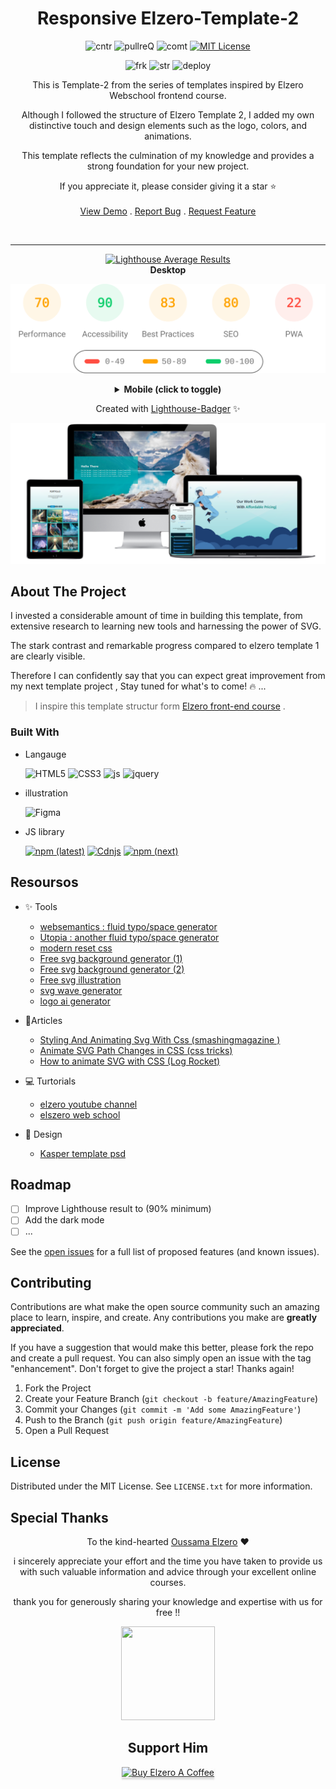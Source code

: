 

<div align="center">




<h1 align="center" >Responsive Elzero-Template-2</h1>

![cntr](https://img.shields.io/github/contributors/Issam-seghir/Elzero-Template-2?color=pink&style=for-the-badge)
![pullreQ](https://img.shields.io/github/issues-pr/Issam-seghir/Elzero-Template-2?color=orange&style=for-the-badge)
![comt](https://img.shields.io/github/last-commit/Issam-seghir/Elzero-Template-2?style=for-the-badge)
[![MIT License](https://img.shields.io/badge/License-MIT-green.svg?style=for-the-badge)](https://choosealicense.com/licenses/mit/)

![frk](https://img.shields.io/github/forks/Issam-seghir/Elzero-Template-2?style=flat-square)
![str](https://img.shields.io/github/stars/Issam-seghir/Elzero-Template-2?style=flat-square)
![deploy](https://img.shields.io/website?down_color=red&down_message=down&style=flat-square&up_color=succes&up_message=up&url=https%3A%2F%2Fissam-seghir.github.io%2FElzero-Template-2%2F)


  <p align="center">
This is Template-2 from the series of templates inspired by Elzero Webschool frontend course.

Although I followed the structure of Elzero Template 2, I added my own distinctive touch and design elements such as the logo, colors, and animations.

This template reflects the culmination of my knowledge and provides a strong foundation for your new project.

 If you appreciate it, please consider giving it a star ⭐
    <br />
    <br />
    <a href="https://issam-seghir.github.io/Elzero-Template-2/">View Demo</a>
    .
    <a href="https://github.com/Issam-seghir/Elzero-Template-2/issues">Report Bug</a>
    .
    <a href="https://github.com/Issam-seghir/Elzero-Template-2/issues">Request Feature</a>
  </p>

<br>
<hr>
<a title="Check Lighthouse out" target="_blank" href="https://github.com/GoogleChrome/lighthouse"><img alt="Lighthouse Average Results" width="275" src="https://img.shields.io/badge/Lighthouse-Average_Results-2A2E30.svg?logo=lighthouse&cacheSeconds=3600" /></a><br>
<b>Desktop</b>

<img width="700" src="lighthouse_results/desktop/pagespeed.svg" /><br>

<details><summary><b>Mobile (click to toggle)</b></summary><br>
<img width="700" src="lighthouse_results/mobile/pagespeed.svg" /><p></p>

</details>

Created with [Lighthouse-Badger](https://github.com/myactionway/lighthouse-badger-action "Get it") ✨

</div>


<!-- ![link](https://i.imgur.com/8qQeqSJ.gif) -->
![link](./assets/mockup/mockup.png)


## About The Project

I invested a considerable amount of time in building this template, from extensive research to learning new tools and harnessing the power of SVG.

The stark contrast and remarkable progress compared to elzero template 1 are clearly visible.

Therefore I can confidently say that you can expect great improvement from my next template project , Stay tuned for what's to come! 🔥  ...

> I inspire  this template structur form [Elzero front-end course](https://elzero.org/tracks/front-end/) .

### Built With

- Langauge


  ![HTML5](https://img.shields.io/badge/html5-%23E34F26.svg?style=for-the-badge&logo=html5&logoColor=white)
  ![CSS3](https://img.shields.io/badge/css3-%231572B6.svg?style=for-the-badge&logo=css3&logoColor=white)
  ![js](https://img.shields.io/badge/JavaScript-323330?style=for-the-badge&logo=javascript&logoColor=F7DF1E)
  ![jquery](https://img.shields.io/badge/jQuery-0769AD?style=for-the-badge&logo=jquery&logoColor=white)

- illustration

  ![Figma](https://img.shields.io/badge/Figma-ff577b?style=for-the-badge&logo=figma&logoColor=white)

- JS library

  [![npm (latest)](https://img.shields.io/npm/v/typed.js/latest?color=%23ee7&label=typed.js&style=flat-square)](https://github.com/mattboldt/typed.js/)
  [![Cdnjs](https://img.shields.io/cdnjs/v/splidejs?color=%23ee7&label=splide.js&style=flat-square)](https://github.com/mattboldt/typed.js/)
  [![npm (next)](https://img.shields.io/npm/v/aos/next?color=%23ee7&label=aos&style=flat-square)](https://github.com/michalsnik/aos)




## Resoursos
- ✨ Tools
  - [websemantics : fluid typo/space generator](https://websemantics.uk/tools/responsive-font-calculator/)
  - [Utopia : another fluid typo/space generator](https://utopia.fyi/grid/calculator/)
  - [modern reset css](https://github.com/Andy-set-studio/modern-css-reset/blob/master/dist/reset.css)
  - [Free svg background generator (1)](https://bgjar.com/)
  - [Free svg background generator (2)](https://www.svgbackgrounds.com/)
  - [Free svg illustration](https://freesvgillustration.com/)
  - [svg wave generator](https://www.softr.io/tools/svg-wave-generator)
  - [logo ai generator](https://logo.com/logos/artificial-intelligence)

- 📑Articles

  - [Styling And Animating Svg With Css (smashingmagazine )](https://www.smashingmagazine.com/2014/11/styling-and-animating-svgs-with-css/)
  - [Animate SVG Path Changes in CSS (css tricks)](https://css-tricks.com/animate-svg-path-changes-in-css/)
  - [How to animate SVG with CSS (Log Rocket)](https://blog.logrocket.com/how-to-animate-svg-css-tutorial-examples/)

- 💻 Turtorials
  - [elzero youtube channel](https://www.youtube.com/playlist?list=PLDoPjvoNmBAzHSjcR-HnW9tnxyuye8KbF)
  - [elszero web school](https://elzero.org/practical-html-css/)

- 🎨 Design

  - [Kasper template psd](https://www.graphberry.com/item/kasper-one-page-creative-html-theme)


<!-- ROADMAP -->
## Roadmap

- [ ] Improve  Lighthouse result to (90% minimum)
- [ ] Add the dark mode
- [ ] ...

See the [open issues](https://github.com/github_username/repo_name/issues) for a full list of proposed features (and known issues).

<!-- CONTRIBUTING -->
## Contributing

Contributions are what make the open source community such an amazing place to learn, inspire, and create. Any contributions you make are **greatly appreciated**.

If you have a suggestion that would make this better, please fork the repo and create a pull request. You can also simply open an issue with the tag "enhancement".
Don't forget to give the project a star! Thanks again!

1. Fork the Project
2. Create your Feature Branch (`git checkout -b feature/AmazingFeature`)
3. Commit your Changes (`git commit -m 'Add some AmazingFeature'`)
4. Push to the Branch (`git push origin feature/AmazingFeature`)
5. Open a Pull Request


<!-- LICENSE -->
## License

Distributed under the MIT License. See `LICENSE.txt` for more information.



## Special Thanks










<div align="center">

   To  the kind-hearted [Oussama Elzero](https://github.com/OsamaElzero) ❤

i sincerely appreciate your effort and the time you have taken to provide us with such valuable information and advice through your excellent online courses.

thank you for generously sharing your knowledge and expertise with us for free !!

<img src="https://user-images.githubusercontent.com/74573675/233981012-36b8cad9-5d3d-4115-9d43-f7e46dc57bac.png" width="150" height="150">
</div>


<div align="center">

## Support Him

<a href="https://www.buymeacoffee.com/OsamaElzero" target="_blank"><img src="https://www.buymeacoffee.com/assets/img/custom_images/orange_img.png" alt="Buy Elzero A Coffee" style="height: 41px !important;width: 174px !important;box-shadow: 0px 3px 2px 0px rgba(190, 190, 190, 0.5) !important;-webkit-box-shadow: 0px 3px 2px 0px rgba(190, 190, 190, 0.5) !important;" ></a>
</div>
